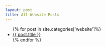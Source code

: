 ```yaml
---
layout: post
title: All Website Posts
---
```


<ul>
{% for post in site.categories['website']%}
    <li><a href="{{ post.url }}">{{ post.title }}</a></li>
{% endfor %}
</ul>

